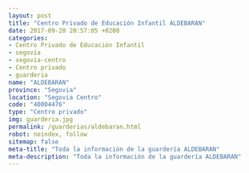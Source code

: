 ```yaml
---
layout: post
title: "Centro Privado de Educación Infantil ALDEBARAN"
date: 2017-09-20 20:57:05 +0200
categories:
- Centro Privado de Educación Infantil
- segovia
- segovia-centro
- Centro privado
- guarderia
name: "ALDEBARAN"
province: "Segovia"
location: "Segovia Centro"
code: "40004476"
type: "Centro privado"
img: guarderia.jpg
permalink: /guarderias/aldebaran.html
robot: noindex, follow
sitemap: false
meta-title: "Toda la información de la guardería ALDEBARAN"
meta-description: "Toda la información de la guardería ALDEBARAN"
---
```

